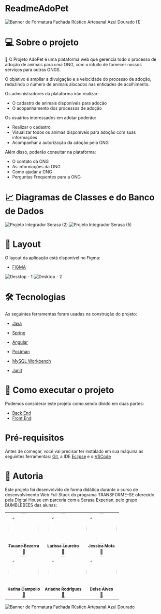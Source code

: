 # ReadmeAdoPet

![Banner de Formatura Fachada Rústico Artesanal Azul Dourado (1)](https://user-images.githubusercontent.com/102121435/184267195-0f9eac9c-f0e4-4999-a067-be2e46a49db2.png)


# 💻 Sobre o projeto

  🐶 O Projeto AdoPet é uma plataforma web que gerencia todo o processo de adoção 
de animais para uma ONG, com o intuito de fornecer nossos serviços para outras ONGS.

O objetivo é ampliar a divulgação 
e a velocidade do processo de adoção, reduzindo o número de animais alocados 
nas entidades de acolhimento.


Os administradores da plataforma irão realizar:

* O cadastro de animais disponíveis para adoção
* O acopanhamento dos processos de adoção

Os usuários interessados em adotar poderão:

* Realizar o cadastro 
* Visualizar todos os animas disponíveis para adoção com suas informações
* Acompanhar a autorização da adoção pela ONG 
 
Além disso, poderão consultar na plataforma: 

* O contato da ONG
* As informações da ONG
* Como ajudar a ONG
* Perguntas Frequentes para a ONG


# 📈 Diagramas de Classes e do Banco de Dados

![Projeto Integrador Serasa (2)](https://user-images.githubusercontent.com/102121435/184498688-74d5df7a-b106-4e84-b65c-1f275a1d410c.jpg)
![Projeto Integrador Serasa (5)](https://user-images.githubusercontent.com/102121435/184498695-b472f84d-0051-446b-804c-a72dd8ffbfb5.jpg)


# 🎨 Layout

O layout da aplicação está disponível no Figma:

* [FIGMA](https://www.figma.com/proto/B2P8qH58kZD0rL4dhvwGUY/Pi_Adocao_Pet?node-id=4%3A3&scaling=min-zoom&page-id=0%3A1&starting-point-node-id=4%3A3)

![Desktop - 1](https://user-images.githubusercontent.com/102121435/184269010-d097cdd7-332a-4bd1-8559-95a4c77f2048.png)
![Desktop - 2](https://user-images.githubusercontent.com/102121435/184269219-ddb0919c-99b2-46f6-8f06-24f1eef43289.png)

# 🛠 Tecnologias

As seguintes ferramentas foram usadas na construção do projeto:

* [Java](https://www.java.com/pt-BR/)

* [Spring](https://spring.io/)

* [Angular](https://angular.io/)

* [Postman](https://www.postman.com/)

* [MySQL Workbench](https://www.mysql.com/products/workbench/)

* [Junit](https://junit.org/junit5/)



# 🚀 Como executar o projeto

Podemos considerar este projeto como sendo divido em duas partes:

* [Back End](https://github.com/larissaloureiro/pi_adocao_pet_back)
* [Front End](https://github.com/larissaloureiro/pi_adocao_pet_front) 


# Pré-requisitos
Antes de começar, você vai precisar ter instalado em sua máquina as seguintes ferramentas: [Git](https://git-scm.com/), a IDE [Eclipse](https://www.eclipse.org/downloads/) e o [VSCode](https://code.visualstudio.com/)

# 📝 Autoria

Este projeto foi desenvolvido de forma didática durante o curso de desenvolvimento Web Full Stack do programa TRANSFORME-SE oferecido pela Digital House em parceria com a Serasa Experian, pelo grupo BUMBLEBEES das alunas: 


 <table>
  <tr>
    <td align="center"><a href="https://www.linkedin.com/in/tauanebezerra/"><img style="border-radius: 50%;" src="https://user-images.githubusercontent.com/102121435/185013272-4336e35d-19df-45bd-8081-d7180c5dfd82.jpg" width="100px;" alt=""/><br /><sub><b>Tauane Bezerra</b></sub></a><br /><a href="https://github.com/tauanebezerra" title="GitHub">🐝</a></td>
    <td align="center"><a href="https://www.linkedin.com/in/larissa-loureiro/"><img style="border-radius: 50%;" src="https://user-images.githubusercontent.com/102121435/185012544-b2bf84bb-4eec-4ac6-9756-aa1f57099cf0.jpg" width="100px;" alt=""/><br /><sub><b>Larissa Loureiro</b></sub></a><br /><a href="https://github.com/larissaloureiro" title="GitHub">🐝</a></td>
    <td align="center"><a href="https://www.linkedin.com/in/jessicafmota/"><img style="border-radius: 50%;" src="https://user-images.githubusercontent.com/102121435/185012613-62b6f758-fa9b-42de-825f-32297f395210.jpg" width="100px;" alt=""/><br /><sub><b>Jessica Mota</b></sub></a><br /><a href="https://github.com/JessicaMotaa" title="GitHub">🐝</a></td>
   
  </tr>
  <tr>
    <td align="center"><a href="https://www.linkedin.com/in/karina-campello-81a299113/"><img style="border-radius: 50%;" src="https://user-images.githubusercontent.com/102121435/185012920-5b026c98-40d8-4972-9647-d4e004f81ebd.jpg" width="100px;" alt=""/><br /><sub><b>Karina Campello</b></sub></a><br /><a href="https://github.com/karinamcampello" title="GitHub">🐝</a></td>
    <td align="center"><a href="https://www.linkedin.com/in/devari/"><img style="border-radius: 50%;" src="https://user-images.githubusercontent.com/102121435/185011488-28b7efb8-7c3a-4c21-a78a-1533add7ebdc.jpg" width="100px;" alt=""/><br /><sub><b>Ariadne Rodrigues</b></sub></a><br /><a href="https://github.com/AriRVasc" title="GitHub">🐝</a></td>
    <td align="center"><a href="https://www.linkedin.com/in/deise-alves-soares-928b801a0/"><img style="border-radius: 50%;" src="https://user-images.githubusercontent.com/102121435/185011840-61f974ae-ddac-4889-a9ac-2630285eb502.jpg" width="100px;" alt=""/><br /><sub><b>Deise Alves</b></sub></a><br /><a href="https://github.com/deisealves" title="GitHub">🐝</a></td>
   
  </tr>
</table>


![Banner de Formatura Fachada Rústico Artesanal Azul Dourado](https://user-images.githubusercontent.com/102121435/184271327-e7445e1a-f675-46f4-92ba-a19dab665fd4.png)
